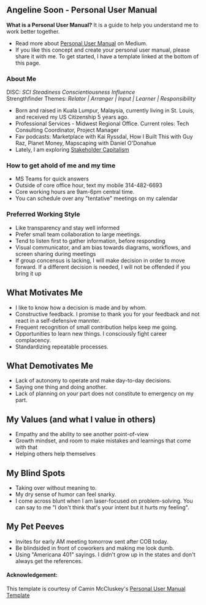 ## Angeline Soon - Personal User Manual

__What is a Personal User Manual?__ It is a guide to help you understand me to work better together.
- Read more about [Personal User Manual](https://medium.com/better-programming/personal-user-manuals-the-good-the-bad-and-the-template-7b80db5044ea) on Medium.
- If you like this concept and create your personal user manual, please share it with me. To get started, I have a template linked at the bottom of this page. 

### About Me
DISC: _SCI Steadiness Conscientiousness Influence_   
Strengthfinder Themes: _Relator | Arranger | Input | Learner | Responsibility_

- Born and raised in Kuala Lumpur, Malaysia, currently living in St. Louis, and received my US Citizenship 5 years ago. 
- Professional Services - Midwest Regional Office. Current roles: Tech Consulting Coordinator, Project Manager  
- Fav podcasts: Marketplace with Kai Ryssdal, How I Built This with Guy Raz, Planet Money, Mapscaping with Daniel O'Donahue
- Lately, I am exploring [Stakeholder Capitalism](https://www.instituteforcorporatetransformation.com/podcast)

### How to get ahold of me and my time
- MS Teams for quick answers  
- Outside of core office hour, text my mobile 314-482-6693
- Core working hours are 9am-6pm central time. 
- You can schedule over any "tentative" meetings on my calendar

### Preferred Working Style
- Like transparency and stay well informed 
- Prefer small team collaboration to large meetings. 
- Tend to listen first to gather information, before responding  
- Visual communicator, and am bias towards diagrams, workflows, and screen sharing during meetings   
- If group concensus is lacking, I will make decision in order to move forward. If a different decision is needed, I will not be offended if you bring it up  

## What Motivates Me
- I like to know how a decision is made and by whom. 
- Constructive feedback. I promise to thank you for your feedback and not react in a self-defensive mannter. 
- Frequent recognition of small contribution helps keep me going.
- Opportunities to learn new things. I consciously fight career complacency. 
- Standardizing repeatable processes. 

## What Demotivates Me
- Lack of autonomy to operate and make day-to-day decisions.
- Saying one thing and doing another. 
- Lack of planning on your part does not constitute to emergency on my part.

## My Values (and what I value in others)
- Empathy and the ability to see another point-of-view
- Growth mindset, and room to make mistakes and learnings that come with that
- Helping others help themselves 

## My Blind Spots
- Taking over without meaning to. 
- My dry sense of humor can feel snarky.
- I come across blunt when I am laser-focused on problem-solving. You can say to me "I don't think that's your intent but it hurts my feeling". 

## My Pet Peeves
- Invites for early AM meeting tomorrow sent after COB today.
- Be blindsided in front of coworkers and making me look dumb.
- Using "Americana 401" sayings. I didn't grow up in the states and don't always get the references. 

#### Acknowledgement:  
This template is courtesy of Camin McCluskey's [Personal User Manual Template](https://github.com/camin-mccluskey/Personal-User-Manual-Template)
